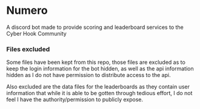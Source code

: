 # Numero
A discord bot made to provide scoring and leaderboard services to the Cyber Hook Community




### Files excluded 
Some files have been kept from this repo, those files are excluded as to keep the login information for the bot hidden, 
as well as the api information hidden as I do not have permission to distribute access to the api.

Also excluded are the data files for the leaderboards as they contain user information that while it is able to be gotten through tedious effort,
I do not feel I have the authority/permission to publicly expose.
